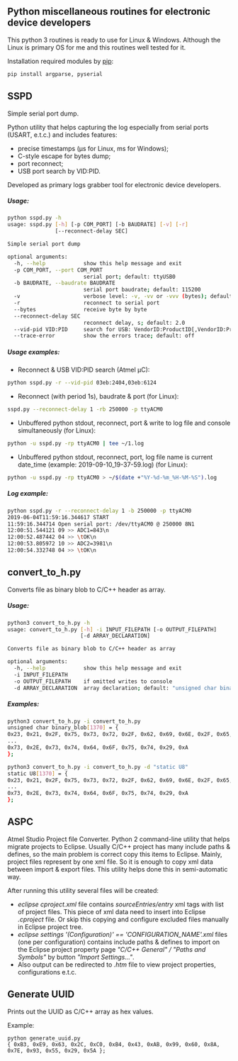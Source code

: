 ## Python miscellaneous routines for electronic device developers

This python 3 routines is ready to use for Linux & Windows. Although the Linux is primary OS for me and this routines well tested for it.

Installation required modules by [pip](https://pip.pypa.io/en/stable/installing/):
```sh
pip install argparse, pyserial
```


## SSPD
Simple serial port dump.

Python utility that helps capturing the log especially from serial ports (USART, e.t.c.) and includes features:
* precise timestamps (μs for Linux, ms for Windows);
* C-style escape for bytes dump;
* port reconnect;
* USB port search by VID:PID.

Developed as primary logs grabber tool for electronic device developers.

##### Usage:
```sh
python sspd.py -h
usage: sspd.py [-h] [-p COM_PORT] [-b BAUDRATE] [-v] [-r]
               [--reconnect-delay SEC]

Simple serial port dump

optional arguments:
  -h, --help            show this help message and exit
  -p COM_PORT, --port COM_PORT
                        serial port; default: ttyUSB0
  -b BAUDRATE, --baudrate BAUDRATE
                        serial port baudrate; default: 115200
  -v                    verbose level: -v, -vv or -vvv (bytes); default: -v
  -r                    reconnect to serial port
  --bytes               receive byte by byte
  --reconnect-delay SEC
                        reconnect delay, s; default: 2.0
  --vid-pid VID:PID     search for USB: VendorID:ProductID[,VendorID:ProductID[...]]; example: 03eb:2404,03eb:6124
  --trace-error         show the errors trace; default: off
```

##### Usage examples:
* Reconnect & USB VID:PID search (Atmel μC):
```sh
python sspd.py -r --vid-pid 03eb:2404,03eb:6124
```

* Reconnect (with period 1s), baudrate & port (for Linux):
```sh
sspd.py --reconnect-delay 1 -rb 250000 -p ttyACM0
```

* Unbuffered python stdout, reconnect, port & write to log file and console simultaneously (for Linux):
```sh
python -u sspd.py -rp ttyACM0 | tee ~/1.log
```

* Unbuffered python stdout, reconnect, port, log file name is current date_time (example: 2019-09-10_19-37-59.log) (for Linux):
```sh
python -u sspd.py -rp ttyACM0 > ~/$(date +"%Y-%d-%m_%H-%M-%S").log
```

##### Log example:
```sh
python sspd.py -r --reconnect-delay 1 -b 250000 -p ttyACM0
2019-06-04T11:59:16.344617 START
11:59:16.344714 Open serial port: /dev/ttyACM0 @ 250000 8N1
12:00:51.544121 09 >> ADC1=843\n
12:00:52.487442 04 >> \tOK\n
12:00:53.805972 10 >> ADC2=3981\n
12:00:54.332748 04 >> \tOK\n
```

## convert_to_h.py
Converts file as binary blob to C/C++ header as array.

##### Usage:
```sh
python3 convert_to_h.py -h
usage: convert_to_h.py [-h] -i INPUT_FILEPATH [-o OUTPUT_FILEPATH]
                       [-d ARRAY_DECLARATION]

Converts file as binary blob to C/C++ header as array

optional arguments:
  -h, --help            show this help message and exit
  -i INPUT_FILEPATH
  -o OUTPUT_FILEPATH    if omitted writes to console
  -d ARRAY_DECLARATION  array declaration; default: "unsigned char binary_blob"
```

##### Examples:
```sh
python3 convert_to_h.py -i convert_to_h.py
unsigned char binary_blob[1370] = {
0x23, 0x21, 0x2F, 0x75, 0x73, 0x72, 0x2F, 0x62, 0x69, 0x6E, 0x2F, 0x65, 0x6E, 0x76, 0x20, 0x70,
...
0x73, 0x2E, 0x73, 0x74, 0x64, 0x6F, 0x75, 0x74, 0x29, 0xA
};

python3 convert_to_h.py -i convert_to_h.py -d "static U8"
static U8[1370] = {
0x23, 0x21, 0x2F, 0x75, 0x73, 0x72, 0x2F, 0x62, 0x69, 0x6E, 0x2F, 0x65, 0x6E, 0x76, 0x20, 0x70,
...
0x73, 0x2E, 0x73, 0x74, 0x64, 0x6F, 0x75, 0x74, 0x29, 0xA
};
```

## ASPC
Atmel Studio Project file Converter. Python 2 command-line utility that helps migrate projects to Eclipse.
Usually C/C++ project has many include paths & defines, so the main problem is correct copy this items to Eclipse. Mainly, project files represent by one xml file. So it is enough to copy xml data between import & export files. This utility helps done this in semi-automatic way.

After running this utility several files will be created:
- *eclipse cproject.xml* file contains *sourceEntries/entry* xml tags with list of project files. This piece of xml data need to insert into Eclipse *.cproject* file. Or skip this copying and configure excluded files manually in Eclipse project tree.
- *eclipse settings '(Configuration)' == 'CONFIGURATION_NAME'.xml* files (one per configuration) contains include paths & defines to import on the Eclipse  project property page *"C/C++ General" / "Paths and Symbols"* by button *"Import Settings..."*.
- Also output can be redirected to *.htm* file to view project properties, configurations e.t.c.

## Generate UUID
Prints out the UUID as C/C++ array as hex values.

Example:
```
python generate_uuid.py 
{ 0xB3, 0xE9, 0x63, 0x2C, 0xC0, 0xB4, 0x43, 0xAB, 0x99, 0x60, 0x8A, 0x7E, 0x93, 0x55, 0x29, 0x5A };
```